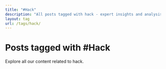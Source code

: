 ```yaml
---
title: "#Hack"
description: "All posts tagged with hack - expert insights and analysis"
layout: tag
url: /tags/hack/
---
```


# Posts tagged with #Hack

Explore all our content related to hack.
